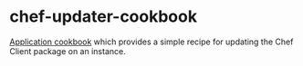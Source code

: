 # chef-updater-cookbook
[Application cookbook][0] which provides a simple recipe for updating
the Chef Client package on an instance.

[0]: http://blog.vialstudios.com/the-environment-cookbook-pattern/#theapplicationcookbook
